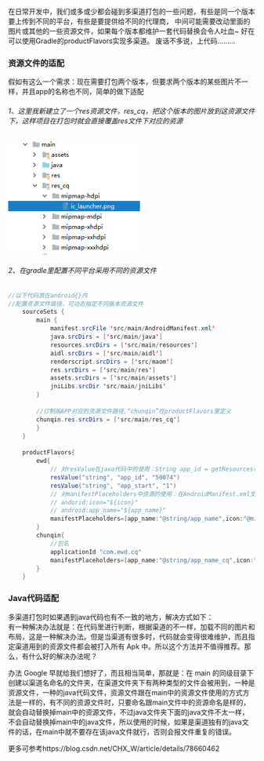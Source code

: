 在日常开发中，我们或多或少都会碰到多渠道打包的一些问题，有些是同一个版本要上传到不同的平台，有些是要提供给不同的代理商，
中间可能需要改动里面的图片或其他的一些资源文件，如果每个版本都维护一套代码替换会令人吐血~ 好在可以使用Gradle的productFlavors实现多渠道。
废话不多说，上代码.........

### 资源文件的适配
假如有这么一个需求：现在需要打包两个版本，但要求两个版本的某些图片不一样，并且app的名称也不同，简单的做下适配 
###### 1、这里我新建立了一个res资源文件，res_cq，把这个版本的图片放到这资源文件下，这样项目在打包时就会直接覆盖res文件下对应的资源             
![Image text](https://github.com/Don-Lee/Notes/blob/master/Images/20180613173408.png)            
###### 2、在gradle里配置不同平台采用不同的资源文件
```java
//以下代码放在android{}内
//配置资源文件路径，可动态指定不同版本资源文件
    sourceSets {
        main {
            manifest.srcFile 'src/main/AndroidManifest.xml'
            java.srcDirs = ['src/main/java']
            resources.srcDirs = ['src/main/resources']
            aidl.srcDirs = ['src/main/aidl']
            renderscript.srcDirs = ['src/maom']
            res.srcDirs = ['src/main/res']
            assets.srcDirs = ['src/main/assets']
            jniLibs.srcDir 'src/main/jniLibs'
        }

        //订制版APP对应的资源文件路径,“chunqin”在productFlavors里定义
        chunqin.res.srcDirs = ['src/main/res_cq']
        }
    } 
    
    productFlavors{
        ewd{
            // 对resValue在java代码中的使用：String app_id = getResources().getString(R.string.app_id);
            resValue("string", "app_id", "50074")
            resValue("string", "app_start", "1")
            // 对manifestPlaceholders中资源的使用：在AndroidManifest.xml文件中的application节点下
            // andorid:icon="${icon}"
            // android:app_name="${app_name}"
            manifestPlaceholders=[app_name:"@string/app_name",icon:"@mipmap/ic_launcher"]
        }
        chunqin{
            //包名
            applicationId "com.ewd.cq"
            manifestPlaceholders=[app_name:"@string/app_name_cq",icon:"@mipmap/ic_launcher"]
        }
    }

```

### Java代码适配
多渠道打包时如果遇到java代码也有不一致的地方，解决方式如下：                
有一种解决办法就是：在代码里进行判断，根据渠道的不一样，加载不同的图片和布局，这是一种解决办法。但是当渠道有很多时，代码就会变得很难维护，而且指定渠道用到的资源文件都会被打入所有 Apk 中。所以这个方法并不值得推荐。那么，有什么好的解决办法呢？

办法 Google 早就给我们想好了，而且相当简单，那就是：在 main 的同级目录下创建以渠道名命名的文件夹，在渠道文件夹下有两种类型的文件会被用到，一种是资源文件，一种的java代码文件，资源文件跟在main中的资源文件使用的方式方法是一样的，有不同的资源文件时，只要命名跟main文件中的资源命名是样的，就会自动替换掉main中的资源文件，不过java文件夹下面的java文件不太一样，不会自动替换掉main中的java文件，所以使用的时候，如果是渠道独有的java文件的话，在main中就不要存在该java文件就行，否则会报文件重复的错误。


更多可参考https://blog.csdn.net/CHX_W/article/details/78660462
